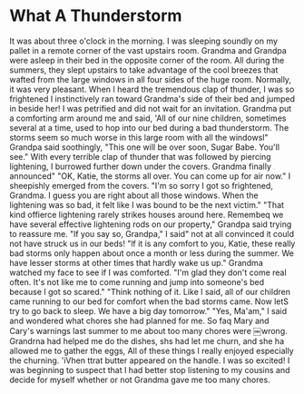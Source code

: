 What A Thunderstorm
===================

It was about three o'clock in the morning. I was sleeping soundly on my pallet in a remote corner of
the vast upstairs room. Grandma and Grandpa were asleep in their bed in the opposite corner of the
room. All during the summers, they slept upstairs to take advantage of the cool breezes that wafted
from the large windows in all four sides of the huge room. Normally, it was very pleasant.  When I
heard the tremendous clap of thunder, I was so frightened I instinctively ran toward Grandma's side
of their bed and jumped in beside her! I was petrified and did not wait for an invitation.  Grandma
put a comforting arm around me and said, 'All of our nine children, sometimes several at a time,
used to hop into our bed during a bad thunderstorm. The storms seem so much worse in this large room
with all the windowsl" Grandpa said soothingly, "This one will be over soon, Sugar Babe. You'll
see." With every terrible clap of thunder that was followed by piercing lightening, I burrowed
further down under the covers.  Grandma finally announced" "OK, Katie, the storms all over. You can
come up for air now." I sheepishly emerged from the covers. "I'm so sorry I got so frightened,
Grandma. I guess you are right about all those windows. When the lightening was so bad, it felt like
I was bound to be the next victim." "That kind offierce lightening rarely strikes houses around
here. Remembeq we have several effective lightening rods on our property," Grandpa said trying to
reassure me.  "lf you say so, Grandpa," I said" not at all convinced it could not have struck us in
our beds!  "lf it is any comfort to you, Katie, these really bad storms only happen about once a
month or less during the summer. We have lesser storms at other times that hardly wake us up."
Grandma watched my face to see if I was comforted.  "I'm glad they don't come real often. It's not
like me to come running and jump into someone's bed because I got so scared." "Think nothing of it.
Like I said, all of our children came running to our bed for comfort when the bad storms came. Now
letS try to go back to sleep. We have a big day tomorrow." "Yes, Ma'am," I said and wondered what
chores she had planned for me. So faq Mary and Cary's warnings last summer to me about too many
chores were ￼wrong. Grandrna had helped me do the dishes, shs had let me churn, and she
ha allowed me to gather the eggs, All of these things I really enjoyed especially the churning.
'iVhen ttrat butter appeared on the handle. I was so excited! I was beginning to suspect that I had
better stop listening to my cousins and decide for myself whether or not Grandma gave me too many
chores.
